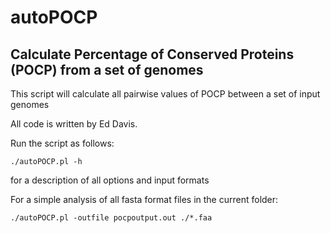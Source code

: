 # autoPOCP
## Calculate Percentage of Conserved Proteins (POCP) from a set of genomes 

This script will calculate all pairwise values of POCP between a set of input genomes

All code is written by Ed Davis.

Run the script as follows:

`./autoPOCP.pl -h` 

for a description of all options and input formats

For a simple analysis of all fasta format files in the current folder:

`./autoPOCP.pl -outfile pocpoutput.out ./*.faa`
